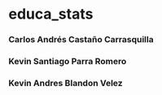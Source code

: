 # educa_stats
### Carlos Andrés Castaño Carrasquilla
### Kevin Santiago Parra Romero
### Kevin Andres Blandon Velez
